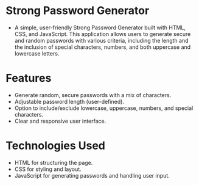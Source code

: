 # Strong Password Generator

- A simple, user-friendly Strong Password Generator built with HTML, CSS, and JavaScript. 
This application allows users to generate secure and random passwords with various criteria, including the length and the inclusion of special characters, numbers, and both uppercase and lowercase letters.

# Features

- Generate random, secure passwords with a mix of characters.
- Adjustable password length (user-defined).
- Option to include/exclude lowercase, uppercase, numbers, and special characters.
- Clear and responsive user interface.

# Technologies Used

- HTML for structuring the page.
- CSS for styling and layout.
- JavaScript for generating passwords and handling user input.